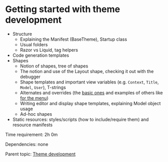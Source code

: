 # Getting started with theme development



- Structure
	- Explaining the Manifest (BaseTheme), Startup class
	- Usual folders
	- Razor vs Liquid, tag helpers
- Code generation templates
- Shapes
	- Notion of shapes, tree of shapes
	- The notion and use of the Layout shape, checking it out with the debugger
	- Shape templates and important view variables (e.g. `Context`, `Title`, `Model`, `User`), T-strings
	- Alternates and overrides (the [basic ones](https://docs.orchardcore.net/en/dev/docs/reference/modules/Templates/#available-templates) and examples of others like [for the menu](https://docs.orchardcore.net/en/dev/docs/reference/modules/Menu/#menu-alternates))
	- Writing editor and display shape templates, explaining Model object usage
	- Ad-hoc shapes
- Static resources: styles/scripts (how to include/require them) and resource manifests

Time requirement: 2h 0m

Dependencies: none

Parent topic: [Theme development](./)